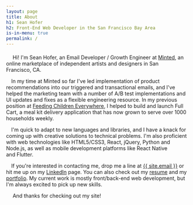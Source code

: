 ```yaml
---
layout: page
title: About
h1: Sean Hofer
h2: Front-End Web Developer in the San Francisco Bay Area
is-in-menu: true
permalink: /
---
```

<p style="margin-top: 20px;">
  &emsp; Hi! I'm Sean Hofer, an Email Developer / Growth Engineer at <a href="https://www.minted.com/" target="_blank" rel="noreferrer">Minted</a>, an online marketplace of independent artists and designers in San Francisco,&nbsp;CA.
</p>
<p>
  &emsp;In my time at Minted so far I've led implementation of product recommendations into our triggered and transactional emails, and I've helped the marketing team with a number of A/B test implementations and UI updates and fixes as a flexible engineering resource. In my previous position at <a href="https://www.feedingchildreneverywhere.com/" target="_blank" rel="noreferrer">Feeding Children Everywhere</a>, I helped to build and launch Full Cart, a meal kit delivery application that has now grown to serve over 1000 households&nbsp;weekly.
</p>
<p>
  &emsp;I'm quick to adapt to new languages and libraries, and I have a knack for coming up with creative solutions to technical problems. I'm also proficient with web technologies like HTML5/CSS3, React, jQuery, Python and Node.js, as well as mobile development platforms like React Native and&nbsp;Flutter.
</p>
<p>
  &emsp;If you're interested in contacting me, drop me a line at <a href="mailto:{{ site.email }}" target="_blank" rel="noreferrer">{{ site.email }}</a> or hit me up on my <a href="/linkedin" target="_blank" rel="noreferrer">LinkedIn</a> page. You can also check out my <a href="/resume">resume</a> and my <a href="/portfolio">portfolio</a>. My current work is mostly front/back-end web development, but I'm always excited to pick up new&nbsp;skills.
</p>
<p>&emsp; And thanks for checking out my&nbsp;site!</p>